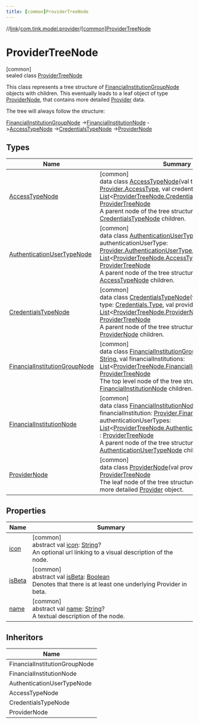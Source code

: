 ```yaml
---
title: [common]ProviderTreeNode
---
```

//[link](../../../index.html)/[com.tink.model.provider](../index.html)/[[common]ProviderTreeNode](index.html)



# ProviderTreeNode



[common]\
sealed class [ProviderTreeNode](index.html)

This class represents a tree structure of [FinancialInstitutionGroupNode](-financial-institution-group-node/index.html) objects with children. This eventually leads to a leaf object of type [ProviderNode](-provider-node/index.html), that contains more detailed [Provider](../[common]-provider/index.html) data.



The tree will always follow the structure:



[FinancialInstitutionGroupNode](-financial-institution-group-node/index.html) ->[FinancialInstitutionNode](-financial-institution-node/index.html) ->[AccessTypeNode](-access-type-node/index.html) ->[CredentialsTypeNode](-credentials-type-node/index.html) ->[ProviderNode](-provider-node/index.html)



## Types


| Name | Summary |
|---|---|
| [AccessTypeNode](-access-type-node/index.html) | [common]<br>data class [AccessTypeNode](-access-type-node/index.html)(val type: [Provider.AccessType](../[common]-provider/-access-type/index.html), val credentialsTypes: [List](https://kotlinlang.org/api/latest/jvm/stdlib/kotlin.collections/-list/index.html)&lt;[ProviderTreeNode.CredentialsTypeNode](-credentials-type-node/index.html)&gt;) : [ProviderTreeNode](index.html)<br>A parent node of the tree structure, with a list of [CredentialsTypeNode](-credentials-type-node/index.html) children. |
| [AuthenticationUserTypeNode](-authentication-user-type-node/index.html) | [common]<br>data class [AuthenticationUserTypeNode](-authentication-user-type-node/index.html)(val authenticationUserType: [Provider.AuthenticationUserType](../[common]-provider/-authentication-user-type/index.html), val accessTypes: [List](https://kotlinlang.org/api/latest/jvm/stdlib/kotlin.collections/-list/index.html)&lt;[ProviderTreeNode.AccessTypeNode](-access-type-node/index.html)&gt;) : [ProviderTreeNode](index.html)<br>A parent node of the tree structure, with a list of [AccessTypeNode](-access-type-node/index.html) children. |
| [CredentialsTypeNode](-credentials-type-node/index.html) | [common]<br>data class [CredentialsTypeNode](-credentials-type-node/index.html)(val name: [String](https://kotlinlang.org/api/latest/jvm/stdlib/kotlin/-string/index.html)?, val type: [Credentials.Type](../../com.tink.model.credentials/[common]-credentials/-type/index.html), val providers: [List](https://kotlinlang.org/api/latest/jvm/stdlib/kotlin.collections/-list/index.html)&lt;[ProviderTreeNode.ProviderNode](-provider-node/index.html)&gt;) : [ProviderTreeNode](index.html)<br>A parent node of the tree structure, with a list of [ProviderNode](-provider-node/index.html) children. |
| [FinancialInstitutionGroupNode](-financial-institution-group-node/index.html) | [common]<br>data class [FinancialInstitutionGroupNode](-financial-institution-group-node/index.html)(val name: [String](https://kotlinlang.org/api/latest/jvm/stdlib/kotlin/-string/index.html), val financialInstitutions: [List](https://kotlinlang.org/api/latest/jvm/stdlib/kotlin.collections/-list/index.html)&lt;[ProviderTreeNode.FinancialInstitutionNode](-financial-institution-node/index.html)&gt;) : [ProviderTreeNode](index.html)<br>The top level node of the tree structure, with a list of [FinancialInstitutionNode](-financial-institution-node/index.html) children. |
| [FinancialInstitutionNode](-financial-institution-node/index.html) | [common]<br>data class [FinancialInstitutionNode](-financial-institution-node/index.html)(val financialInstitution: [Provider.FinancialInstitution](../[common]-provider/-financial-institution/index.html), val authenticationUserTypes: [List](https://kotlinlang.org/api/latest/jvm/stdlib/kotlin.collections/-list/index.html)&lt;[ProviderTreeNode.AuthenticationUserTypeNode](-authentication-user-type-node/index.html)&gt;) : [ProviderTreeNode](index.html)<br>A parent node of the tree structure, with a list of [AuthenticationUserTypeNode](-authentication-user-type-node/index.html) children. |
| [ProviderNode](-provider-node/index.html) | [common]<br>data class [ProviderNode](-provider-node/index.html)(val provider: [Provider](../[common]-provider/index.html)) : [ProviderTreeNode](index.html)<br>The leaf node of the tree structure, containing the more detailed [Provider](../[common]-provider/index.html) object. |


## Properties


| Name | Summary |
|---|---|
| [icon](icon.html) | [common]<br>abstract val [icon](icon.html): [String](https://kotlinlang.org/api/latest/jvm/stdlib/kotlin/-string/index.html)?<br>An optional url linking to a visual description of the node. |
| [isBeta](is-beta.html) | [common]<br>abstract val [isBeta](is-beta.html): [Boolean](https://kotlinlang.org/api/latest/jvm/stdlib/kotlin/-boolean/index.html)<br>Denotes that there is at least one underlying Provider in beta. |
| [name](name.html) | [common]<br>abstract val [name](name.html): [String](https://kotlinlang.org/api/latest/jvm/stdlib/kotlin/-string/index.html)?<br>A textual description of the node. |


## Inheritors


| Name |
|---|
| FinancialInstitutionGroupNode |
| FinancialInstitutionNode |
| AuthenticationUserTypeNode |
| AccessTypeNode |
| CredentialsTypeNode |
| ProviderNode |

